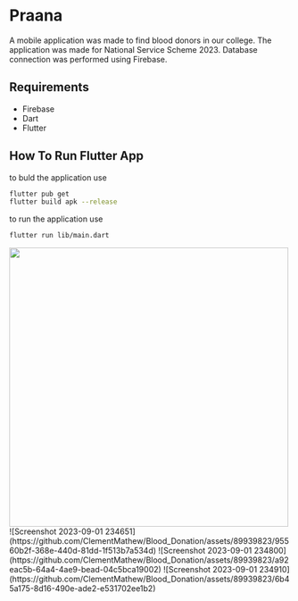 # Praana

A mobile application was made to find blood donors in our college.
The application was made for National Service Scheme 2023.
Database connection was performed using Firebase.

## Requirements
* Firebase
* Dart
* Flutter

## How To Run Flutter App
to buld the application use
```bash
flutter pub get
flutter build apk --release
```

to run the application use
```bash
flutter run lib/main.dart
```
<img src="https://github.com/ClementMathew/Blood_Donation/assets/89939823/1e497b1f-8747-44a2-aa9a-589e43275e02" width="500">
![Screenshot 2023-09-01 234651](https://github.com/ClementMathew/Blood_Donation/assets/89939823/95560b2f-368e-440d-81dd-1f513b7a534d)
![Screenshot 2023-09-01 234800](https://github.com/ClementMathew/Blood_Donation/assets/89939823/a92eac5b-64a4-4ae9-bead-04c5bca19002)
![Screenshot 2023-09-01 234910](https://github.com/ClementMathew/Blood_Donation/assets/89939823/6b45a175-8d16-490e-ade2-e531702ee1b2)




